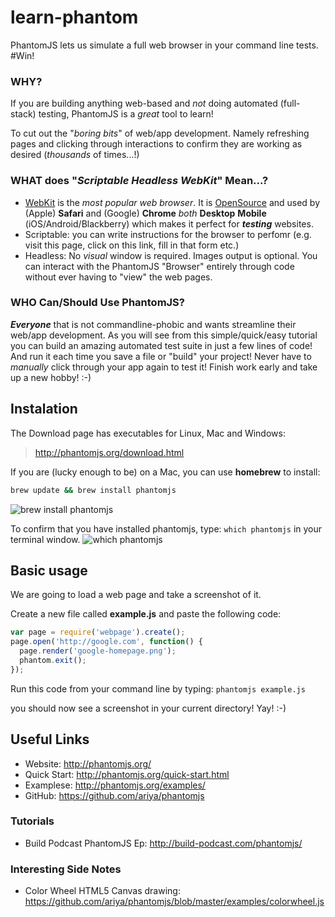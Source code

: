 learn-phantom
=============

PhantomJS lets us simulate a full web browser in your command line tests. #Win!

### WHY?

If you are building anything web-based and *not* doing
automated (full-stack) testing, PhantomJS is a *great* tool to learn!

To cut out the "*boring bits*" of web/app development.
Namely refreshing pages and clicking through interactions to confirm
they are working as desired (*thousands* of times...!)


### WHAT does "*Scriptable Headless WebKit*" Mean...?

- [WebKit](https://github.com/WebKit/webkit) is the *most popular web browser*.
It is [OpenSource](https://github.com/WebKit/webkit) and 
used by (Apple) **Safari** and (Google) **Chrome** *both* **Desktop**
**Mobile** (iOS/Android/Blackberry) which makes it perfect for ***testing*** 
websites.
- Scriptable: you can write instructions for the browser to perfomr 
(e.g. visit this page, click on this link, fill in that form etc.)
- Headless: No *visual* window is required. Images output is optional. 
You can interact with the PhantomJS "Browser" entirely through code 
without ever having to "view" the web pages.


### WHO Can/Should Use PhantomJS?

***Everyone*** that is not commandline-phobic and wants streamline their 
web/app development. As you will see from this simple/quick/easy tutorial 
you can build an amazing automated test suite in just a few lines of code!
And run it each time you save a file or "build" your project!
Never have to *manually* click through your app again to test it!
Finish work early and take up a new hobby! :-)


## Instalation

The Download page has executables for Linux, Mac and Windows:

> http://phantomjs.org/download.html

If you are (lucky enough to be) on a Mac, you can use **homebrew** to install:
```sh
brew update && brew install phantomjs
```

![brew install phantomjs](http://i.imgur.com/h9yiZNj.png "Brew install phantomjs")

To confirm that you have installed phantomjs, type: `which phantomjs`
in your terminal window.
![which phantomjs](http://i.imgur.com/wd5RsOV.png "which phantomjs")


## Basic usage

We are going to load a web page and take a screenshot of it.

Create a new file called **example.js** and paste the following code:
```javascript
var page = require('webpage').create();
page.open('http://google.com', function() {
  page.render('google-homepage.png');
  phantom.exit();
});
```

Run this code from your command line by typing: `phantomjs example.js`

you should now see a screenshot in your current directory! Yay! :-)

## Useful Links

- Website: http://phantomjs.org/
- Quick Start: http://phantomjs.org/quick-start.html
- Examplese: http://phantomjs.org/examples/
- GitHub:  https://github.com/ariya/phantomjs

### Tutorials

- Build Podcast PhantomJS Ep: http://build-podcast.com/phantomjs/

### Interesting Side Notes

- Color Wheel HTML5 Canvas drawing: https://github.com/ariya/phantomjs/blob/master/examples/colorwheel.js